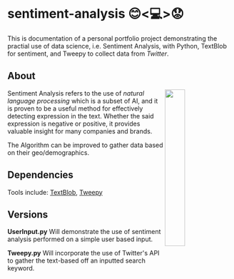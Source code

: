 # sentiment-analysis 😊<💻>😟
This is documentation of a personal portfolio project demonstrating the practial use of data science, i.e. Sentiment Analysis, with Python, TextBlob for sentiment, and Tweepy to collect data from *Twitter*. 

## About
<img align="right" src="https://www.falcon.io/wp-content/uploads/2017/06/Social-image-Sentiment-Analysis-1200x628.png" width="30%">

Sentiment Analysis refers to the use of *natural language processing* which is a subset of AI, and it is proven to be a
useful method for effectively detecting expression in the text. Whether the said expression is negative or positive, it provides valuable insight for many companies and brands. 

The Algorithm can be improved to gather data based on their geo/demographics.


## Dependencies
Tools include: 
[TextBlob](https://textblob.readthedocs.io/en/dev/),
[Tweepy](https://www.tweepy.org/)


## Versions

**UserInput.py** Will demonstrate the use of sentiment analysis performed on a simple user based input. 

**Tweepy.py** Will incorporate the use of Twitter's API to gather the text-based off an inputted search keyword.

